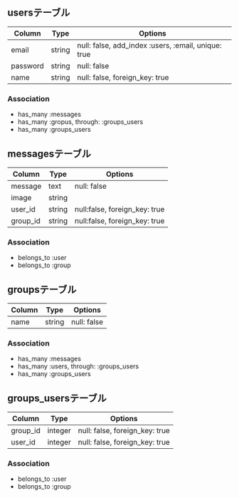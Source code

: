 ## usersテーブル

|Column|Type|Options|
|------|----|-------|
|email|string|null: false, add_index :users, :email, unique: true|
|password|string|null: false|
|name|string|null: false, foreign_key: true|

### Association
- has_many :messages
- has_many :gropus, through: :groups_users
- has_many :groups_users

## messagesテーブル

|Column|Type|Options|
|------|----|-------|
|message|text|null: false|
|image|string||
|user_id|string|null:false, foreign_key: true|
|group_id|string|null:false, foreign_key: true|

### Association
- belongs_to :user
- belongs_to :group


## groupsテーブル

|Column|Type|Options|
|------|----|-------|
|name|string|null: false|

### Association
- has_many :messages
- has_many :users, through: :groups_users
- has_many :groups_users

## groups_usersテーブル

|Column|Type|Options|
|------|----|-------|
|group_id|integer|null: false, foreign_key: true|
|user_id|integer|null: false, foreign_key: true|

### Association
- belongs_to :user
- belongs_to :group